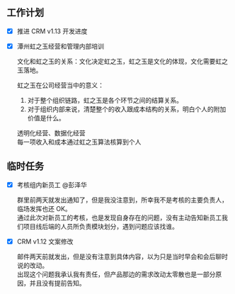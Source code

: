 ## 工作计划

- [x] 推进 CRM v1.13 开发进度

- [x] 潭州虹之玉经营和管理内部培训

  文化和虹之玉的关系：文化决定虹之玉，虹之玉是文化的体现，文化需要虹之玉落地。

  虹之玉在公司经营当中的意义：

  1. 对于整个组织链路，虹之玉是各个环节之间的结算关系。
  2. 对于组织内部来说，清楚整个的收入跟成本结构的关系，明白个人的附加价值是什么。

  透明化经营、数据化经营  
  每一项收入和成本通过虹之玉算法核算到个人

## 临时任务

- [x] 考核组内新员工 @彭泽华

  群里前两天就发出通知了，但是我没注意到，所幸我不是考核的主要负责人，临场发挥也还 OK。  
  通过此次对新员工的考核，也是发现自身存在的问题，没有主动告知新员工我们项目线后端的人员所负责模块划分，遇到问题应该找谁。

- [x] CRM v1.12 文案修改

  邮件两天前就发出，但是没有注意到具体内容，以为只是当时早会和会后聊时说的改动。  
  出现这个问题我承认我有责任，但产品那边的需求改动太零散也是一部分原因，并且没有提前告知。
